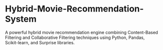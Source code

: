 # Hybrid-Movie-Recommendation-System
A powerful hybrid movie recommendation engine combining Content-Based Filtering and Collaborative Filtering techniques using Python, Pandas, Scikit-learn, and Surprise libraries.
